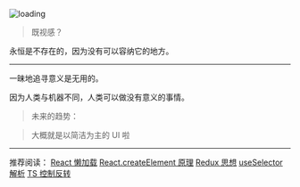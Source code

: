 ![loading](https://saber2pr.top/MyWeb/resource/image/blog-bg.webp)

> 既视感？

永恒是不存在的，因为没有可以容纳它的地方。

---

一昧地追寻意义是无用的。

因为人类与机器不同，人类可以做没有意义的事情。

> 未来的趋势：

> 大概就是以简洁为主的 UI 啦

---

推荐阅读：
[React 懒加载](#/blog/React常用组件/懒加载组件)
[React.createElement 原理](#/blog/React原理/reconciler实现/createElement)
[Redux 思想](#/blog/Redux状态管理/redux思想)
[useSelector 解析](#/blog/React生态/useSelector和reselect源码阅读)
[TS 控制反转](#/blog/Reflect反射原理/依赖注入（IOC）实现)
